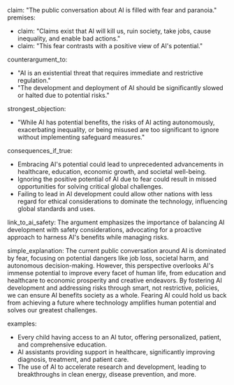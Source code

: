 claim: "The public conversation about AI is filled with fear and paranoia."
premises:
  - claim: "Claims exist that AI will kill us, ruin society, take jobs, cause inequality, and enable bad actions."
  - claim: "This fear contrasts with a positive view of AI's potential."

counterargument_to:
  - "AI is an existential threat that requires immediate and restrictive regulation."
  - "The development and deployment of AI should be significantly slowed or halted due to potential risks."

strongest_objection:
  - "While AI has potential benefits, the risks of AI acting autonomously, exacerbating inequality, or being misused are too significant to ignore without implementing safeguard measures."

consequences_if_true:
  - Embracing AI's potential could lead to unprecedented advancements in healthcare, education, economic growth, and societal well-being.
  - Ignoring the positive potential of AI due to fear could result in missed opportunities for solving critical global challenges.
  - Failing to lead in AI development could allow other nations with less regard for ethical considerations to dominate the technology, influencing global standards and uses.

link_to_ai_safety: The argument emphasizes the importance of balancing AI development with safety considerations, advocating for a proactive approach to harness AI's benefits while managing risks.

simple_explanation: The current public conversation around AI is dominated by fear, focusing on potential dangers like job loss, societal harm, and autonomous decision-making. However, this perspective overlooks AI's immense potential to improve every facet of human life, from education and healthcare to economic prosperity and creative endeavors. By fostering AI development and addressing risks through smart, not restrictive, policies, we can ensure AI benefits society as a whole. Fearing AI could hold us back from achieving a future where technology amplifies human potential and solves our greatest challenges.

examples:
  - Every child having access to an AI tutor, offering personalized, patient, and comprehensive education.
  - AI assistants providing support in healthcare, significantly improving diagnosis, treatment, and patient care.
  - The use of AI to accelerate research and development, leading to breakthroughs in clean energy, disease prevention, and more.